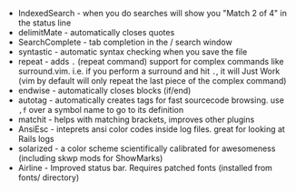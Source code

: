 * IndexedSearch - when you do searches will show you "Match 2 of 4" in the status line
* delimitMate - automatically closes quotes
* SearchComplete - tab completion in the / search window
* syntastic - automatic syntax checking when you save the file
* repeat - adds `.` (repeat command) support for complex commands like surround.vim. i.e. if you perform a surround and hit `.`, it will Just Work (vim by default will only repeat the last piece of the complex command)
* endwise - automatically closes blocks (if/end)
* autotag - automatically creates tags for fast sourcecode browsing. use `,f` over a symbol name to go to its definition
* matchit - helps with matching brackets, improves other plugins
* AnsiEsc - inteprets ansi color codes inside log files. great for looking at Rails logs
* solarized - a color scheme scientifically calibrated for awesomeness (including skwp mods for ShowMarks)
* Airline - Improved status bar. Requires patched fonts (installed from fonts/ directory)
